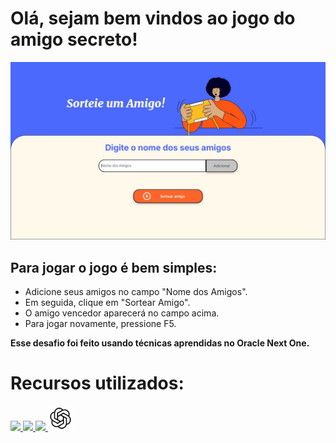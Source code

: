 # Olá, sejam bem vindos ao jogo do amigo secreto!
![gif do jogo](ezgif.com-animated-gif-maker.gif)
## Para jogar o jogo é bem simples:

- Adicione seus amigos no campo "Nome dos Amigos".
- Em seguida, clique em "Sortear Amigo". 
- O amigo vencedor aparecerá no campo acima.
- Para jogar novamente, pressione F5.

**Esse desafio foi feito usando técnicas aprendidas no Oracle Next One.**

# Recursos utilizados:
<a href="https://developer.mozilla.org/en-US/docs/Web/JavaScript" target="_blank">
    <img src="https://cdn.jsdelivr.net/gh/devicons/devicon@latest/icons/javascript/javascript-original.svg" width="40"/>
</a><a href="https://developer.mozilla.org/en-US/docs/Web/HTML" target="_blank">
    <img src="https://cdn.jsdelivr.net/gh/devicons/devicon@latest/icons/html5/html5-original.svg" height="40"/>
</a><a href="https://developer.mozilla.org/en-US/docs/Web/CSS" target="_blank">
    <img src="https://cdn.jsdelivr.net/gh/devicons/devicon@latest/icons/css3/css3-original.svg" height="40"/>
</a>
<a href="https://openai.com/chatgpt" target="_blank">
    <img src="icons8-chatgpt-50.png" width="40"/>
</a>

          
          



